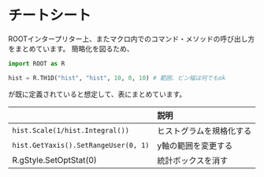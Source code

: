 # チートシート
ROOTインタープリター上、またマクロ内でのコマンド・メソッドの呼び出し方をまとめています。
簡略化を図るため、

```python
import ROOT as R

hist = R.TH1D("hist", "hist", 10, 0, 10) # 範囲、ビン幅は何でもok
```

が既に定義されていると想定して、表にまとめています。


||説明|
|:---|:---|
|`hist.Scale(1/hist.Integral())`|ヒストグラムを規格化する|
|```hist.GetYaxis().SetRangeUser(0, 1)```|y軸の範囲を変更する|
|R.gStyle.SetOptStat(0)                  |統計ボックスを消す|
